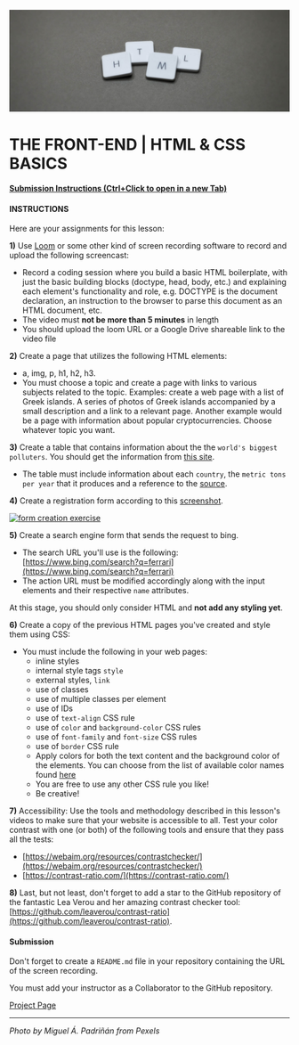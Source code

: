 ![](README.jpg)

# THE FRONT-END | HTML & CSS BASICS

[**Submission Instructions (Ctrl+Click to open in a new Tab)**](https://github.com/SocialHackersAcademy/FrontEndCourseExercises/#instructions)

#### INSTRUCTIONS

Here are your assignments for this lesson:

**1)** Use [Loom](loom.com) or some other kind of screen recording software to record and upload the following screencast:
  - Record a coding session where you build a basic HTML boilerplate, with just the basic building blocks (doctype, head, body, etc.) and explaining each element's functionality and role, e.g. DOCTYPE is the document declaration, an instruction to the browser to parse this document as an HTML document, etc.
  - The video must **not be more than 5 minutes** in length
  - You should upload the loom URL or a Google Drive shareable link to the video file

**2)** Create a page that utilizes the following HTML elements:
  - a, img, p, h1, h2, h3.
  - You must choose a topic and create a page with links to various subjects related to the topic. Examples: create a web page with a list of Greek islands. A series of photos of Greek islands accompanied by a small description and a link to a relevant page. Another example would be a page with information about popular cryptocurrencies. Choose whatever topic you want.

**3)** Create a table that contains information about the the `world's biggest polluters`. You should get the information from [this site](https://gulfnews.com/photos/news/who-are-the-worlds-biggest-polluters-1.1572250802844?slide=1).
  - The table must include information about each `country`, the `metric tons per year` that it produces and a reference to the [source](http://www.globalcarbonatlas.org/en/CO2-emissions).

**4)** Create a registration form according to this [screenshot](/ASSETS/exercise-html-form-creation.jpg).

[![form creation exercise](/ASSETS/exercise-html-form-creation.jpg)](/ASSETS/exercise-html-form-creation.jpg)

**5)** Create a search engine form that sends the request to bing.
  - The search URL you'll use is the following: [https://www.bing.com/search?q=ferrari](https://www.bing.com/search?q=ferrari)
  - The action URL must be modified accordingly along with the input elements and their respective `name` attributes.

At this stage, you should only consider HTML and **not add any styling yet**.

**6)** Create a copy of the previous HTML pages you've created and style them using CSS:
  - You must include the following in your web pages:
    - inline styles
    - internal style tags `style`
    - external styles, `link`
    - use of classes
    - use of multiple classes per element
    - use of IDs
    - use of `text-align` CSS rule
    - use of `color` and `background-color` CSS rules
    - use of `font-family` and `font-size` CSS rules
    - use of `border` CSS rule
    - Apply colors for both the text content and the background color of the elements. You can choose from the list of available color names found [here](https://developer.mozilla.org/en-US/docs/Web/CSS/color_value#Color_keywords)
    - You are free to use any other CSS rule you like!
    - Be creative!

**7)** Accessibility: Use the tools and methodology described in this lesson's videos to make sure that your website is accessible to all. Test your color contrast with one (or both) of the following tools and ensure that they pass all the tests:
  - [https://webaim.org/resources/contrastchecker/](https://webaim.org/resources/contrastchecker/)
  - [https://contrast-ratio.com/](https://contrast-ratio.com/)

**8)** Last, but not least, don't forget to add a star to the GitHub repository of the fantastic Lea Verou and her amazing contrast checker tool: [https://github.com/leaverou/contrast-ratio](https://github.com/leaverou/contrast-ratio).

#### Submission

Don't forget to create a `README.md` file in your repository containing the URL of the screen recording.

You must add your instructor as a Collaborator to the GitHub repository.

[Project Page](https://athena.socialhackersacademy.org/topic/html-css-basics/)

---

_Photo by Miguel Á. Padriñán from Pexels_